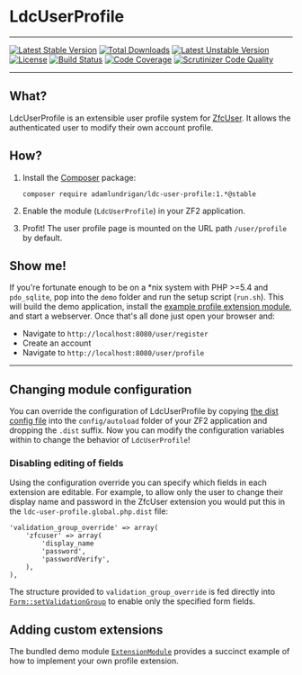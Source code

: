 LdcUserProfile
=================

---
[![Latest Stable Version](https://poser.pugx.org/adamlundrigan/ldc-user-profile/v/stable.svg)](https://packagist.org/packages/adamlundrigan/ldc-user-profile) [![Total Downloads](https://poser.pugx.org/adamlundrigan/ldc-user-profile/downloads.svg)](https://packagist.org/packages/adamlundrigan/ldc-user-profile) [![Latest Unstable Version](https://poser.pugx.org/adamlundrigan/ldc-user-profile/v/unstable.svg)](https://packagist.org/packages/adamlundrigan/ldc-user-profile) [![License](https://poser.pugx.org/adamlundrigan/ldc-user-profile/license.svg)](https://packagist.org/packages/adamlundrigan/ldc-user-profile)
[![Build Status](https://travis-ci.org/adamlundrigan/LdcUserProfile.svg?branch=master)](https://travis-ci.org/adamlundrigan/LdcUserProfile)
[![Code Coverage](https://scrutinizer-ci.com/g/adamlundrigan/LdcUserProfile/badges/coverage.png?b=master)](https://scrutinizer-ci.com/g/Ocramius/Instantiator/?branch=master)
[![Scrutinizer Code Quality](https://scrutinizer-ci.com/g/adamlundrigan/LdcUserProfile/badges/quality-score.png?b=master)](https://scrutinizer-ci.com/g/adamlundrigan/LdcUserProfile/?branch=master)

---

## What?


LdcUserProfile is an extensible user profile system for [ZfcUser](https://github.com/ZF-Commons/ZfcUser).  It allows the authenticated user to modify their own account profile.

## How?

1. Install the [Composer](https://getcomposer.org/) package:

    ```
    composer require adamlundrigan/ldc-user-profile:1.*@stable
    ```

2. Enable the module (`LdcUserProfile`) in your ZF2 application.

3. Profit!  The user profile page is mounted on the URL path `/user/profile` by default. 

## Show me!

If you're fortunate enough to be on a *nix system with PHP >=5.4 and `pdo_sqlite`, pop into the `demo` folder and run the setup script (`run.sh`).  This will build the demo application, install the [example profile extension module](demo/ExtensionModule), and start a webserver.  Once that's all done just open your browser and:
 - Navigate to `http://localhost:8080/user/register`
 - Create an account
 - Navigate to `http://localhost:8080/user/profile`

---

## Changing module configuration

You can override the configuration of LdcUserProfile by copying [the dist config file](config/ldc-user-profile.global.php.dist) into the `config/autoload` folder of your ZF2 application and dropping the `.dist` suffix.  Now you can modify the configuration variables within to change the behavior of `LdcUserProfile`!

### Disabling editing of fields

Using the configuration override you can specify which fields in each extension are editable.  For example, to allow only the user to change their display name and password in the ZfcUser extension you would put this in the `ldc-user-profile.global.php.dist` file:

```
'validation_group_override' => array(
    'zfcuser' => array(
        'display_name
        'password',
        'passwordVerify',
    ),
),
```

The structure provided to `validation_group_override` is fed directly into [`Form::setValidationGroup`](http://framework.zend.com/manual/2.3/en/modules/zend.form.quick-start.html#validation-groups) to enable only the specified form fields. 

## Adding custom extensions

The bundled demo module [`ExtensionModule`](demo/ExtensionModule) provides a succinct example of how to implement your own profile extension.  

